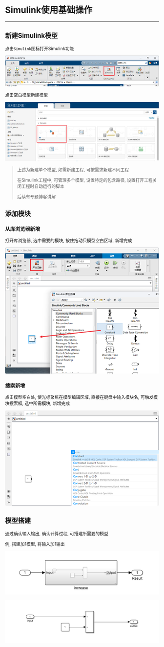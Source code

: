 # Simulink使用基础操作

----

## 新建Simulink模型

点击`Simulink`图标打开Simulink功能

![打开Simulink](vx_images/158483869670839.png)

点击空白模型新建模型

![新建空白模型](vx_images/386461797416713.png)

> 上述为新建单个模型, 如需新建工程, 可按需求新建不同工程
>
> 在Simulink工程中, 可管理多个模型, 设置特定的包含路径, 设置打开工程关闭工程时自动运行的脚本
>
> 后续有专题博客讲解

## 添加模块

### 从库浏览器新增

打开库浏览器, 选中需要的模块, 按住拖动只模型空白区域, 新增完成

![从库浏览器拉取模块](vx_images/571735476944870.png)

### 搜索新增

点击模型空白处, 使光标聚焦在模型编辑区域, 直接在键盘中输入模块名, 可触发模块搜索框, 选中所需模块, 新增完成

![搜索新增模块](vx_images/460293559267405.png)

## 模型搭建

通过确认输入输出, 确认计算过程, 可搭建所需要的模型

例, 搭建加1模型, 将输入加1输出

![模块外层](vx_images/293456077316281.png)

![模型内部](vx_images/440666904537492.png)






